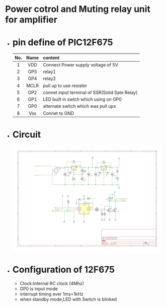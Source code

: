 # Power cotrol and Muting relay unit for amplifier

- # pin define of PIC12F675   

    |No.|Name|content|   
    |:-:|:--:|:-----|   
    |1  |VDD |Connect Power supply voltage of 5V|
    |2  |GP5 |relay1 |
    |3  |GP4 |relay2 |
    |4  |MCLR|pull up to use resister|
    |5  |GP2 |connet input terminal of SSR(Solid Sate Relay)|
    |6  |GP1 |LED built in swtch which using on GP0|
    |7  |GP0 |alternate switch which was pull ups|
    |8  |Vss |Connet to GND|
    
- # Circuit   
    ![rtrtr](PowerCTRL_MutingRelayUint.jpg "main")

- # Configuration of 12F675   
    
    - Clock:Internal RC clock (4Mhz)   
    - GP0 is input mode 
    - interrupt timing ever 1ms=1kHz
    - when standby mode,LED with Switch is blinked


